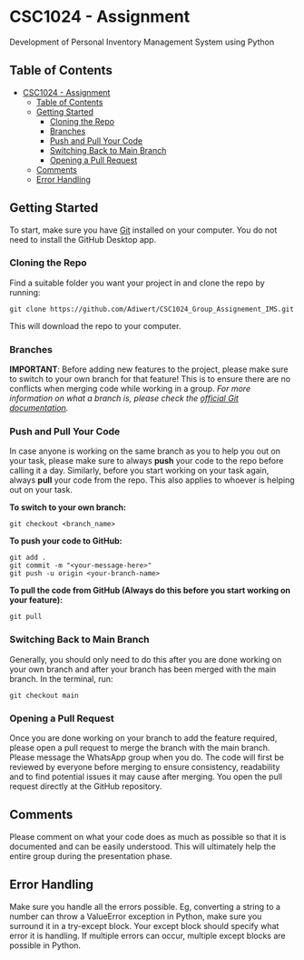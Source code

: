# CSC1024 - Assignment

Development of Personal Inventory Management System using Python

## Table of Contents

- [CSC1024 - Assignment](#csc1024---assignment)
  - [Table of Contents](#table-of-contents)
  - [Getting Started](#getting-started)
    - [Cloning the Repo](#cloning-the-repo)
    - [Branches](#branches)
    - [Push and Pull Your Code](#push-and-pull-your-code)
    - [Switching Back to Main Branch](#switching-back-to-main-branch)
    - [Opening a Pull Request](#opening-a-pull-request)
  - [Comments](#comments)
  - [Error Handling](#error-handling)

## Getting Started

To start, make sure you have [Git](https://git-scm.com/) installed on your computer. You do not need to install the GitHub Desktop app.

### Cloning the Repo
Find a suitable folder you want your project in and clone the repo by running: 
```
git clone https://github.com/Adiwert/CSC1024_Group_Assignement_IMS.git
```

This will download the repo to your computer.

### Branches
**IMPORTANT**: Before adding new features to the project, please make sure to switch to your own branch for that feature! This is to ensure there are no conflicts when merging code while working in a group.
_For more information on what a branch is, please check the [official Git documentation](https://git-scm.com/docs/user-manual#what-is-a-branch)._

### Push and Pull Your Code
In case anyone is working on the same branch as you to help you out on your task, please make sure to always **push** your code to the repo before calling it a day. Similarly, before you start working on your task again, always **pull** your code from the repo. This also applies to whoever is helping out on your task.

**To switch to your own branch:**
```
git checkout <branch_name>
```

**To push your code to GitHub:**

```
git add .
git commit -m "<your-message-here>"
git push -u origin <your-branch-name>
```

**To pull the code from GitHub (Always do this before you start working on your feature):**

```
git pull
```

### Switching Back to Main Branch
Generally, you should only need to do this after you are done working on your own branch and after your branch has been merged with the main branch.
In the terminal, run:

```
git checkout main
```

### Opening a Pull Request
Once you are done working on your branch to add the feature required, please open a pull request to merge the branch with the main branch. Please message the WhatsApp group when you do. The code will first be reviewed by everyone before merging to ensure consistency, readability and to find potential issues it may cause after merging.
You open the pull request directly at the GitHub repository.

## Comments

Please comment on what your code does as much as possible so that it is documented and can be easily understood. This will ultimately help the entire group during the presentation phase.

## Error Handling

Make sure you handle all the errors possible. Eg, converting a string to a number can throw a ValueError exception in Python, make sure you surround it in a try-except block.
Your except block should specify what error it is handling. If multiple errors can occur, multiple except blocks are possible in Python.
